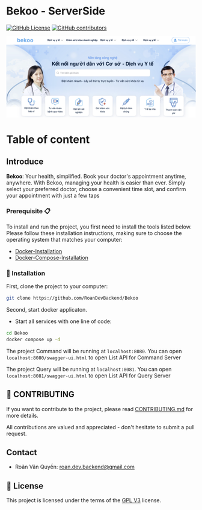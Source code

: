 # Bekoo - ServerSide
[![GitHub License](https://img.shields.io/github/license/RoanDevBackend/Bekoo)](./LICENSE)
[![GitHub contributors](https://img.shields.io/github/contributors-anon/RoanDevBackend/Bekoo)](https://github.com/RoanDevBackend/Bekoo/graphs/contributors)

![Alt text](img/logo.png)

# Table of content

## Introduce
 **Bekoo**: Your health, simplified. Book your doctor's appointment anytime, anywhere. With Bekoo, managing your health is easier than ever. Simply select your preferred doctor, choose a convenient time slot, and confirm your appointment with just a few taps

### Prerequisite 📋

To install and run the project, you first need to install the tools listed below. Please follow these installation instructions, making sure to choose the operating system that matches your computer:

-   [Docker-Installation](https://docs.docker.com/get-docker/)
-   [Docker-Compose-Installation](https://docs.docker.com/compose/install/)

### 🔨 Installation

First, clone the project to your computer:

```bash
git clone https://github.com/RoanDevBackend/Bekoo
```

Second, start docker applicaton.

-   Start all services with one line of code:

```bash
cd Bekoo 
docker compose up -d
```

The project Command will be running at `localhost:8080`. You can open `localhost:8080/swagger-ui.html` to open List API for Command Server

The project Query will be running at `localhost:8081`. You can open `localhost:8081/swagger-ui.html` to open List API for Query Server



## 🙌 CONTRIBUTING

If you want to contribute to the project, please read [CONTRIBUTING.md](.github/CONTRIBUTING.md) for more details.

All contributions are valued and appreciated - don't hesitate to submit a pull request.

## Contact
-   Roãn Văn Quyền: roan.dev.backend@gmail.com
## 📝 License

This project is licensed under the terms of the [GPL V3](LICENSE) license.

